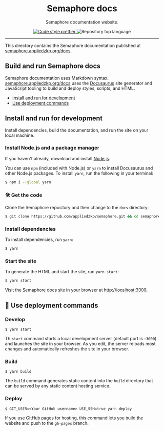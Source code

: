 <p align="center">
    <h1 align="center">
        Semaphore docs
    </h1>
    <p align="center">Semaphore documentation website.</p>
</p>

<p align="center">
    <a href="https://prettier.io/" target="_blank">
        <img alt="Code style prettier" src="https://img.shields.io/badge/code%20style-prettier-f8bc45?style=flat-square&logo=prettier">
    </a>
    <img alt="Repository top language" src="https://img.shields.io/github/languages/top/akinovak/semaphore-spec?style=flat-square">
</p>

---

This directory contains the Semaphore documentation published at [semaphore.appliedzkp.org/docs](https://semaphore.appliedzkp.org/docs).

## Build and run Semaphore docs

Semaphore documentation uses Markdown syntax.
[semaphore.appliedzkp.org/docs](https://semaphore.appliedzkp.org/docs) uses the [Docusaurus](https://docusaurus.io/) site generator and JavaScript tooling to build and deploy styles, scripts, and HTML.

- [Install and run for development](#install-and-run-for-development)
- [Use deployment commands](#use-deployment-commands)

## Install and run for development

Install dependencies, build the documentation, and run the site on your local machine.

### Install Node.js and a package manager

If you haven't already, download and install [Node.js](https://nodejs.org/en/).

You can use `npm` (included with Node.js) or `yarn` to install Docusaurus and other Node.js packages.
To install `yarn`, run the following in your terminal:

```sh
$ npm i --global yarn
```

### 🛠 Get the code

Clone the Semaphore repository and then change to the `docs` directory:

```sh
$ git clone https://github.com/appliedzkp/semaphore.git && cd semaphore/docs
```

### Install dependencies

To install dependencies, run `yarn`:

```sh
$ yarn
```

### Start the site

To generate the HTML and start the site, run `yarn start`:

```sh
$ yarn start
```

Visit the Semaphore docs site in your browser at [http://localhost:3000](http://localhost:3000).

## 📜 Use deployment commands

### Develop

```
$ yarn start
```

Th `start` command starts a local development server (default port is `:3000`) and launches the site in your browser.
As you edit, the server reloads most changes and automatically refreshes the site in your browser.

### Build

```
$ yarn build
```

The `build` command generates static content into the `build` directory that can be served by any static content hosting service.

### Deploy

```
$ GIT_USER=<Your GitHub username> USE_SSH=true yarn deploy
```

If you use GitHub pages for hosting, this command lets you build the website and push to the `gh-pages` branch.
